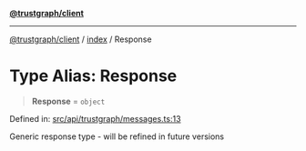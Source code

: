 [**@trustgraph/client**](../../README.md)

***

[@trustgraph/client](../../README.md) / [index](../README.md) / Response

# Type Alias: Response

> **Response** = `object`

Defined in: [src/api/trustgraph/messages.ts:13](https://github.com/trustgraph-ai/trustgraph-ts-client/blob/4700024d623d01d40c50072d60c021f3b6c60b54/src/api/trustgraph/messages.ts#L13)

Generic response type - will be refined in future versions
